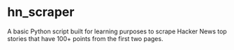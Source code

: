 # hn_scraper
A basic Python script built for learning purposes to scrape Hacker News top stories   that have 100+ points from the first two pages.
